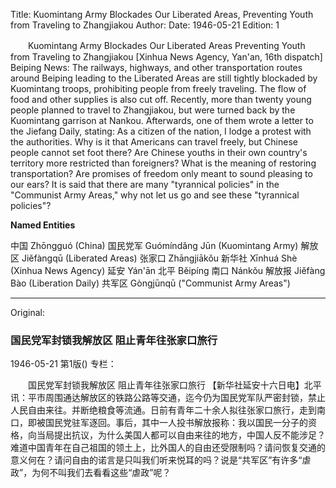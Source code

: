 Title: Kuomintang Army Blockades Our Liberated Areas, Preventing Youth from Traveling to Zhangjiakou
Author:
Date: 1946-05-21
Edition: 1

　　Kuomintang Army Blockades Our Liberated Areas
    Preventing Youth from Traveling to Zhangjiakou
    [Xinhua News Agency, Yan'an, 16th dispatch] Beiping News: The railways, highways, and other transportation routes around Beiping leading to the Liberated Areas are still tightly blockaded by Kuomintang troops, prohibiting people from freely traveling. The flow of food and other supplies is also cut off. Recently, more than twenty young people planned to travel to Zhangjiakou, but were turned back by the Kuomintang garrison at Nankou. Afterwards, one of them wrote a letter to the Jiefang Daily, stating: As a citizen of the nation, I lodge a protest with the authorities. Why is it that Americans can travel freely, but Chinese people cannot set foot there? Are Chinese youths in their own country's territory more restricted than foreigners? What is the meaning of restoring transportation? Are promises of freedom only meant to sound pleasing to our ears? It is said that there are many "tyrannical policies" in the "Communist Army Areas," why not let us go and see these "tyrannical policies"?

**Named Entities**

中国   Zhōngguó (China)
国民党军  Guómíndǎng Jūn (Kuomintang Army)
解放区  Jiěfàngqū (Liberated Areas)
张家口  Zhāngjiākǒu
新华社  Xīnhuá Shè (Xinhua News Agency)
延安   Yán'ān
北平   Běipíng
南口   Nánkǒu
解放报  Jiěfàng Bào (Liberation Daily)
共军区  Gòngjūnqū ("Communist Army Areas")


<hr /> 

Original: 


### 国民党军封锁我解放区  阻止青年往张家口旅行

1946-05-21
第1版()
专栏：

　　国民党军封锁我解放区
    阻止青年往张家口旅行
    【新华社延安十六日电】北平讯：平市周围通达解放区的铁路公路等交通，迄今仍为国民党军队严密封锁，禁止人民自由来往。并断绝粮食等流通。日前有青年二十余人拟往张家口旅行，走到南口，即被国民党驻军逐回。事后，其中一人投书解放报称：我以国民一分子的资格，向当局提出抗议，为什么美国人都可以自由来往的地方，中国人反不能涉足？难道中国青年在自己祖国的领土上，比外国人的自由还受限制吗？请问恢复交通的意义何在？请问自由的诺言是只叫我们听来悦耳的吗？说是“共军区”有许多“虐政”，为何不叫我们去看看这些“虐政”呢？
